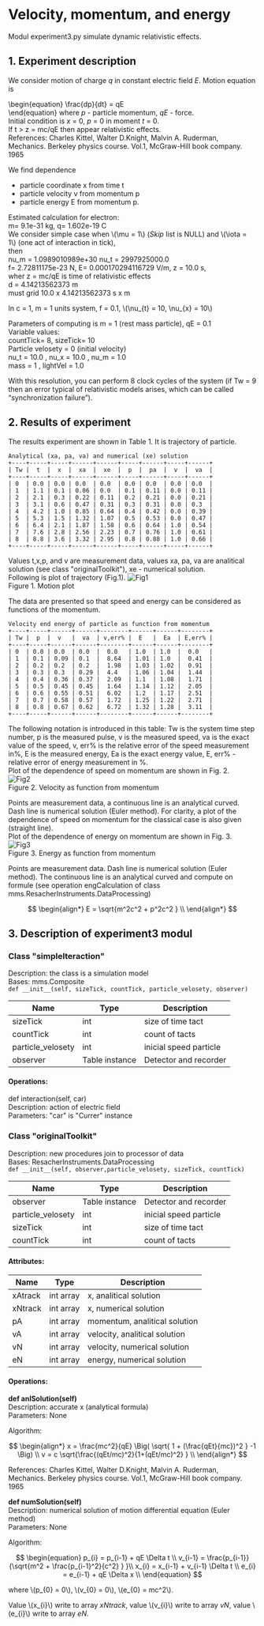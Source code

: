 # Velocity, momentum, and energy
Modul experiment3.py simulate dynamic relativistic effects.  
  
## 1. Experiment description
We consider motion of charge *q* in constant electric field *E*. Motion equation is  

\begin{equation}
    \frac{dp}{dt} = qE  
\end{equation}
where *p* - particle momentum, *qE* - force.  
Initial condition is *x* = 0, *p* = 0 in moment *t* = 0.  
If t > z = mc/qE then appear relativistic effects.  
References: Charles Kittel, Walter D.Knight, Malvin A. Ruderman, Mechanics. Berkeley physics course. Vol.1, McGraw-Hill book company. 1965  
  
We find dependence  
- particle coordinate x from time t
- particle velocity v from momentum p
- particle energy E from momentum p.  

Estimated calculation for electron:  
m=  9.1e-31  kg, q=  1.602e-19 C  
We consider simple case when \\(\mu = 1\\)  (*Skip* list is NULL) and \\(\iota = 1\\) (one act of interaction in tick),    
then  
nu_m =  1.0989010989e+30 nu_t =  2997925000.0  
f= 2.72811175e-23  N, E= 0.000170294116729  V/m, z =  10.0 s,  
wher z = mc/qE is time of relativistic effects  
d =  4.14213562373  m  
 must grid  10.0 x 4.14213562373  s x m  
  
In c = 1, m = 1 units system,  f = 0.1, \\(\nu_{t} = 10, \nu_{x} = 10\\)  
  
Parameters of computing is m = 1 (rest mass particle), qE = 0.1  
Variable values:  
countTick= 8, sizeTick= 10  
Particle velosety = 0  (initial velocity)  
nu_t = 10.0 , nu_x = 10.0 , nu_m = 1.0  
mass = 1 , lightVel = 1.0  
  
With this resolution, you can perform 8 clock cycles of the system (if Tw = 9 then an error typical of relativistic models arises, which can be called “synchronization failure”).  


## 2. Results of experiment

The results experiment are shown in Table 1. It is trajectory of particle. 
```
Analytical (xa, pa, va) and numerical (xe) solution
+----+-----+-----+------+------+-----+------+-----+------+
| Tw |  t  |  x  |  xa  |  xe  |  p  |  pa  |  v  |  va  |
+----+-----+-----+------+------+-----+------+-----+------+
| 0  | 0.0 | 0.0 | 0.0  | 0.0  | 0.0 | 0.0  | 0.0 | 0.0  |
| 1  | 1.1 | 0.1 | 0.06 | 0.0  | 0.1 | 0.11 | 0.0 | 0.11 |
| 2  | 2.1 | 0.3 | 0.22 | 0.11 | 0.2 | 0.21 | 0.0 | 0.21 |
| 3  | 3.1 | 0.6 | 0.47 | 0.31 | 0.3 | 0.31 | 0.0 | 0.3  |
| 4  | 4.2 | 1.0 | 0.85 | 0.64 | 0.4 | 0.42 | 0.0 | 0.39 |
| 5  | 5.3 | 1.5 | 1.32 | 1.07 | 0.5 | 0.53 | 0.0 | 0.47 |
| 6  | 6.4 | 2.1 | 1.87 | 1.58 | 0.6 | 0.64 | 1.0 | 0.54 |
| 7  | 7.6 | 2.8 | 2.56 | 2.23 | 0.7 | 0.76 | 1.0 | 0.61 |
| 8  | 8.8 | 3.6 | 3.32 | 2.95 | 0.8 | 0.88 | 1.0 | 0.66 |
+----+-----+-----+------+------+-----+------+-----+------+
```  
Values t,x,p, and v are measurement data, values xa, pa, va are analitical solution (see class "originalToolkit"), xe - numerical solution.  
Following is plot of trajectory (Fig.1).
![Fig1](Fig3-3-1.png)  
Figure 1. Motion plot  
  
The data are presented so that speed and energy can be considered as functions of the momentum.  
```  
Velocity end energy of particle as function from momentum  
+----+-----+------+------+--------+------+------+--------+
| Tw |  p  |  v   |  va  | v,err% |  E   |  Ea  | E,err% |
+----+-----+------+------+--------+------+------+--------+
| 0  | 0.0 | 0.0  | 0.0  |  0.0   | 1.0  | 1.0  |  0.0   |
| 1  | 0.1 | 0.09 | 0.1  |  8.64  | 1.01 | 1.0  |  0.41  |
| 2  | 0.2 | 0.2  | 0.2  |  1.98  | 1.03 | 1.02 |  0.91  |
| 3  | 0.3 | 0.3  | 0.29 |  4.4   | 1.06 | 1.04 |  1.44  |
| 4  | 0.4 | 0.36 | 0.37 |  2.09  | 1.1  | 1.08 |  1.71  |
| 5  | 0.5 | 0.45 | 0.45 |  1.64  | 1.14 | 1.12 |  2.05  |
| 6  | 0.6 | 0.55 | 0.51 |  6.02  | 1.2  | 1.17 |  2.51  |
| 7  | 0.7 | 0.58 | 0.57 |  1.72  | 1.25 | 1.22 |  2.71  |
| 8  | 0.8 | 0.67 | 0.62 |  6.72  | 1.32 | 1.28 |  3.11  |
+----+-----+------+------+--------+------+------+--------+
```  
The following notation is introduced in this table: Tw is the system time step number, p is the measured pulse, v is the measured speed, va is the exact value of the speed, v, err% is the relative error of the speed measurement in%, E is the measured energy, Ea is the exact energy value, E, err% - relative error of energy measurement in %.  
Plot of the dependence of speed on momentum are shown in Fig. 2.  
![Fig2](Fig3-3-2.png)  
Figure 2. Velocity as function from momentum  
  
Points are measurement data, a continuous line is an analytical curved. Dash line is numerical solution (Euler method). For clarity, a plot of the dependence of speed on momentum for the classical case is also given (straight line).  
Plot of the dependence of energy on momentum are shown in Fig. 3.  
![Fig3](Fig3-3-3.png)  
Figure 3. Energy as function from momentum  
  
Points are measurement data. Dash line is numerical solution (Euler method). The continuous line is an analytical curved and compute on formule (see operation engCalculation of class mms.ResacherInstruments.DataProcessing)
  
$$
\begin{align*}  
E = \sqrt{m^2c^2 + p^2c^2 }   \\  
\end{align*}  
$$   
  
  
## 3. Description of experiment3 modul

### Class "simpleIteraction"
Description: the class is a simulation model  
Bases: mms.Composite    
`def __init__(self, sizeTick, countTick, particle_velosety, observer)`  
  
Name | Type | Description  
---- | ---- | ----------- 
sizeTick | int | size of time tact
countTick | int | count of tacts
particle_velosety | int | inicial speed particle
observer | Table instance | Detector and recorder
  
#### Operations: 
def interaction(self, car)  
Description:  action of electric field  
Parameters: "car" is "Currer" instance  
    
### Class "originalToolkit"   
Description: new procedures join to processor of data  
Bases: ResacherInstruments.DataProcessing    
`def __init__(self, observer,particle_velosety, sizeTick, countTick)`  
  
Name | Type | Description  
---- | ---- | ----------- 
observer | Table instance | Detector and recorder
particle_velosety | int | inicial speed particle
sizeTick | int | size of time tact
countTick | int | count of tacts

#### Attributes: 
  
Name | Type | Description  
---- | ---- | ----------- 
xAtrack | int array | x, analitical solution  
xNtrack | int array| x, numerical solution 
pA | int array| momentum, analitical solution  
vA | int array| velocity, analitical solution  
vN | int array| velocity, numerical solution
eN | int array| energy, numerical solution
  
  
#### Operations: 
**def anlSolution(self)**  
Description: accurate x (analytical formula)  
Parameters: None  
  
Algorithm: 
  
$$
\begin{align*} 
x = \frac{mc^2}{qE} \Big( \sqrt{ 1 + (\frac{qEt}{mc})^2 } -1 \Big)  \\  
v = c \sqrt{\frac{(qEt/mc)^2}{1+(qEt/mc)^2} }   \\  
\end{align*} 
$$  
  
References: Charles Kittel, Walter D.Knight, Malvin A. Ruderman, Mechanics. Berkeley physics course. Vol.1, McGraw-Hill book company. 1965  
  
**def numSolution(self)**  
Description: numerical solution of motion differential equation  (Euler method)   
Parameters: None  
  
Algorithm: 
  
$$
\begin{equation}  
p_{i} = p_{i-1} + qE \Delta t \\  
v_{i-1} = \frac{p_{i-1}} {\sqrt{m^2 + \frac{p_{i-1}^2}{c^2} } }\\  
x_{i} = x_{i-1} + v_{i-1} \Delta t  \\  
e_{i} = e_{i-1} + qE \Delta x \\  
\end{equation}  
$$  
  
where \\(p_{0} = 0\\), \\(v_{0} = 0\\),  \\(e_{0} = mc^2\\).  
  
Value \\(x_{i}\\) write to array *xNtrack*, value \\(v_{i}\\) write to array *vN*, value \\(e_{i}\\) write to array *eN*.  
    

    

